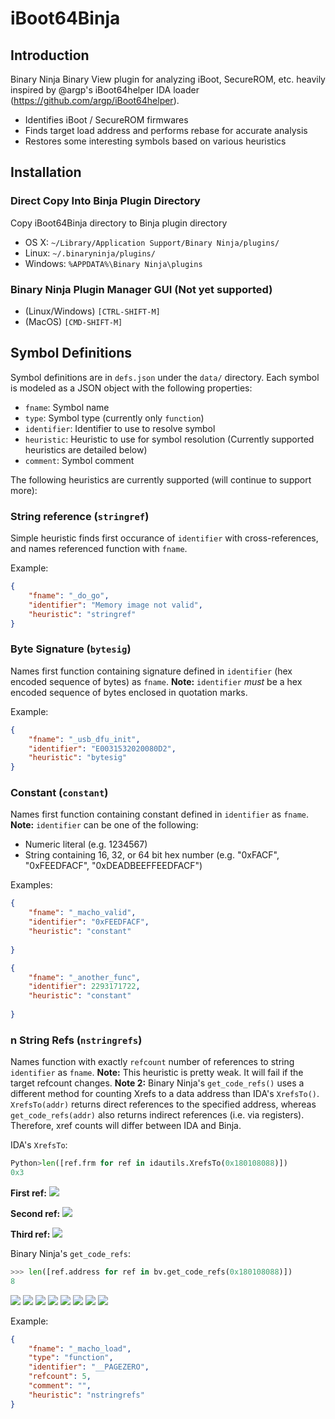 # iBoot64Binja

## Introduction
Binary Ninja Binary View plugin for analyzing iBoot, SecureROM, etc. heavily inspired by @argp's iBoot64helper IDA loader (https://github.com/argp/iBoot64helper).

- Identifies iBoot / SecureROM firmwares
- Finds target load address and performs rebase for accurate analysis
- Restores some interesting symbols based on various heuristics

## Installation

### Direct Copy Into Binja Plugin Directory

Copy iBoot64Binja directory to Binja plugin directory
- OS X: `~/Library/Application Support/Binary Ninja/plugins/`
- Linux: `~/.binaryninja/plugins/`
- Windows: `%APPDATA%\Binary Ninja\plugins`

### Binary Ninja Plugin Manager GUI (Not yet supported)

- (Linux/Windows) `[CTRL-SHIFT-M]`
- (MacOS) `[CMD-SHIFT-M]`


## Symbol Definitions

Symbol definitions are in `defs.json` under the `data/` directory. Each symbol is modeled as a JSON object with the following properties:

- `fname`: Symbol name
- `type`: Symbol type (currently only `function`)
- `identifier`: Identifier to use to resolve symbol
- `heuristic`: Heuristic to use for symbol resolution (Currently supported heuristics are detailed below)
- `comment`: Symbol comment

The following heuristics are currently supported (will continue to support more):

### String reference (`stringref`)
Simple heuristic finds first occurance of `identifier` with cross-references, and names referenced function with `fname`.

Example:
```json
{
    "fname": "_do_go",
    "identifier": "Memory image not valid",
    "heuristic": "stringref"
}
```

### Byte Signature (`bytesig`)
Names first function containing signature defined in `identifier` (hex encoded sequence of bytes) as `fname`.
**Note:** `identifier` _must_ be a hex encoded sequence of bytes enclosed in quotation marks.

Example:
```json
{
    "fname": "_usb_dfu_init",
    "identifier": "E0031532020080D2",
    "heuristic": "bytesig"
}
```

### Constant (`constant`)
Names first function containing constant defined in `identifier` as `fname`.
**Note:** `identifier` can be one of the following:
- Numeric literal (e.g. 1234567)
- String containing 16, 32, or 64 bit hex number (e.g. "0xFACF", "0xFEEDFACF", "0xDEADBEEFFEEDFACF")

Examples:
```json
{
    "fname": "_macho_valid",
    "identifier": "0xFEEDFACF",
    "heuristic": "constant"
                
}
```
```json
{
    "fname": "_another_func",
    "identifier": 2293171722,
    "heuristic": "constant"
                
}
```

### n String Refs (`nstringrefs`)
Names function with exactly `refcount` number of references to string `identifier` as `fname`.
**Note:** This heuristic is pretty weak. It will fail if the target refcount changes. 
**Note 2:** Binary Ninja's `get_code_refs()` uses a different method for counting Xrefs to a data address than IDA's `XrefsTo()`. 
`XrefsTo(addr)` returns direct references to the specified address, whereas `get_code_refs(addr)` also returns indirect references (i.e. via registers).
Therefore, xref counts will differ between IDA and Binja.

IDA's `XrefsTo`:

```python
Python>len([ref.frm for ref in idautils.XrefsTo(0x180108088)])
0x3
```

**First ref:**
![](https://user-images.githubusercontent.com/6217759/94699047-e8c7e180-0307-11eb-914e-ddae3de0746a.png)

**Second ref:**
![](https://user-images.githubusercontent.com/6217759/94699171-07c67380-0308-11eb-9129-18da15557f56.png)

**Third ref:**
![](https://user-images.githubusercontent.com/6217759/94699379-41977a00-0308-11eb-8b6f-8b1c3708b715.png)

Binary Ninja's `get_code_refs`:

```python
>>> len([ref.address for ref in bv.get_code_refs(0x180108088)])
8
```

![](https://user-images.githubusercontent.com/6217759/94697288-07c57400-0306-11eb-8d38-fb821bd0b779.png)
![](https://user-images.githubusercontent.com/6217759/94697350-1b70da80-0306-11eb-8db1-c28bc7777bca.png)
![](https://user-images.githubusercontent.com/6217759/94697404-2af02380-0306-11eb-8bd0-581b82d73437.png)
![](https://user-images.githubusercontent.com/6217759/94697475-3cd1c680-0306-11eb-83e6-bbaadc19dfd2.png)
![](https://user-images.githubusercontent.com/6217759/94697543-5246f080-0306-11eb-9f25-f49913897710.png)
![](https://user-images.githubusercontent.com/6217759/94697614-638ffd00-0306-11eb-8945-a25971a1029a.png)
![](https://user-images.githubusercontent.com/6217759/94697679-77d3fa00-0306-11eb-8431-3c1f74aca313.png)
![](https://user-images.githubusercontent.com/6217759/94697741-88847000-0306-11eb-84db-6f0bd3770137.png)

Example:
```json
{
    "fname": "_macho_load",
    "type": "function",
    "identifier": "__PAGEZERO",
    "refcount": 5,
    "comment": "",
    "heuristic": "nstringrefs"
}
```

